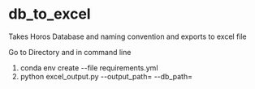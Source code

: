 # db_to_excel
Takes Horos Database and naming convention and exports to excel file

Go to Directory and in command line
1. conda env create --file requirements.yml
2. python  excel_output.py --output_path=<excel file path> --db_path=<horos db path>

